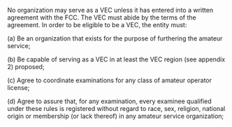 No organization may serve as a VEC unless it has entered into a written agreement with the FCC. The VEC must abide by the terms of the agreement. In order to be eligible to be a VEC, the entity must:

(a) Be an organization that exists for the purpose of furthering the amateur service;

(b) Be capable of serving as a VEC in at least the VEC region (see appendix 2) proposed;

(c) Agree to coordinate examinations for any class of amateur operator license;

(d) Agree to assure that, for any examination, every examinee qualified under these rules is registered without regard to race, sex, religion, national origin or membership (or lack thereof) in any amateur service organization;

